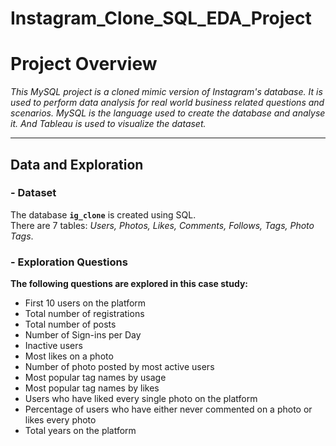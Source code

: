 # Instagram_Clone_SQL_EDA_Project
# Project Overview

*This MySQL project is a cloned mimic version of Instagram's database. It is used to perform data analysis for real world business related questions and scenarios. MySQL is the language used to create the database and analyse it. And Tableau is used to visualize the dataset.*

-------------------------------------------------------------------------------------------------------------------------------------------------
## Data and Exploration

### - Dataset <br />

The database **`ig_clone`** is created using SQL. <br />
There are 7 tables: *Users, Photos, Likes, Comments, Follows, Tags, Photo Tags*.

### - Exploration Questions <br />
 
**The following questions are explored in this case study:**
 
- First 10 users on the platform
- Total number of registrations
- Total number of posts
- Number of Sign-ins per Day
- Inactive users
- Most likes on a photo
- Number of photo posted by most active users
- Most popular tag names by usage
- Most popular tag names by likes
- Users who have liked every single photo on the platform 
- Percentage of users who have either never commented on a photo or likes every photo
- Total years on the platform
